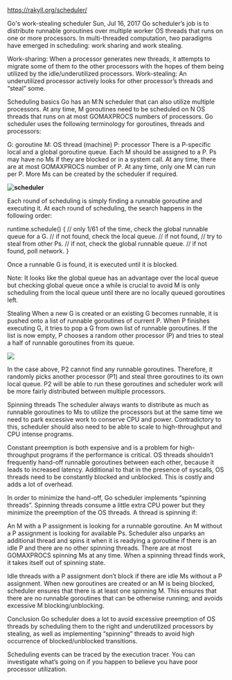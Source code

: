 https://rakyll.org/scheduler/

Go's work-stealing scheduler
Sun, Jul 16, 2017
Go scheduler’s job is to distribute runnable goroutines over multiple worker OS threads that runs on one or more processors. In multi-threaded computation, two paradigms have emerged in scheduling: work sharing and work stealing.

Work-sharing: When a processor generates new threads, it attempts to migrate some of them to the other processors with the hopes of them being utilized by the idle/underutilized processors.
Work-stealing: An underutilized processor actively looks for other processor’s threads and “steal” some.


Scheduling basics
Go has an M:N scheduler that can also utilize multiple processors. At any time, M goroutines need to be scheduled on N OS threads that runs on at most GOMAXPROCS numbers of processors. Go scheduler uses the following terminology for goroutines, threads and processors:

G: goroutine
M: OS thread (machine)
P: processor
There is a P-specific local and a global goroutine queue. Each M should be assigned to a P. Ps may have no Ms if they are blocked or in a system call. At any time, there are at most GOMAXPROCS number of P. At any time, only one M can run per P. More Ms can be created by the scheduler if required.

**![scheduler](https://rakyll.org/img/scheduler-concepts.png)**

Each round of scheduling is simply finding a runnable goroutine and executing it. At each round of scheduling, the search happens in the following order:

runtime.schedule() {
    // only 1/61 of the time, check the global runnable queue for a G.
    // if not found, check the local queue.
    // if not found,
    //     try to steal from other Ps.
    //     if not, check the global runnable queue.
    //     if not found, poll network.
}

Once a runnable G is found, it is executed until it is blocked.

Note: It looks like the global queue has an advantage over the local queue but checking global queue once a while is crucial to avoid M is only scheduling from the local queue until there are no locally queued goroutines left.

Stealing
When a new G is created or an existing G becomes runnable, it is pushed onto a list of runnable goroutines of current P. When P finishes executing G, it tries to pop a G from own list of runnable goroutines. If the list is now empty, P chooses a random other processor (P) and tries to steal a half of runnable goroutines from its queue.

**![](https://rakyll.org/img/scheduler-stealing.png)**

In the case above, P2 cannot find any runnable goroutines. Therefore, it randomly picks another processor (P1) and steal three goroutines to its own local queue. P2 will be able to run these goroutines and scheduler work will be more fairly distributed between multiple processors.

Spinning threads
The scheduler always wants to distribute as much as runnable goroutines to Ms to utilize the processors but at the same time we need to park excessive work to conserve CPU and power. Contradictory to this, scheduler should also need to be able to scale to high-throughput and CPU intense programs.

Constant preemption is both expensive and is a problem for high-throughput programs if the performance is critical. OS threads shouldn’t frequently hand-off runnable goroutines between each other, because it leads to increased latency. Additional to that in the presence of syscalls, OS threads need to be constantly blocked and unblocked. This is costly and adds a lot of overhead.

In order to minimize the hand-off, Go scheduler implements “spinning threads”. Spinning threads consume a little extra CPU power but they minimize the preemption of the OS threads. A thread is spinning if:

An M with a P assignment is looking for a runnable goroutine.
An M without a P assignment is looking for available Ps.
Scheduler also unparks an additional thread and spins it when it is readying a goroutine if there is an idle P and there are no other spinning threads.
There are at most GOMAXPROCS spinning Ms at any time. When a spinning thread finds work, it takes itself out of spinning state.

Idle threads with a P assignment don’t block if there are idle Ms without a P assignment. When new goroutines are created or an M is being blocked, scheduler ensures that there is at least one spinning M. This ensures that there are no runnable goroutines that can be otherwise running; and avoids excessive M blocking/unblocking.

Conclusion
Go scheduler does a lot to avoid excessive preemption of OS threads by scheduling them to the right and underutilized processors by stealing, as well as implementing “spinning” threads to avoid high occurrence of blocked/unblocked transitions.

Scheduling events can be traced by the execution tracer. You can investigate what’s going on if you happen to believe you have poor processor utilization.

